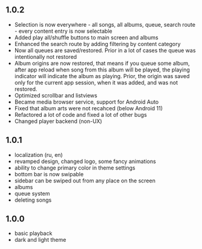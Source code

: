## 1.0.2

- Selection is now everywhere - all songs, all albums, queue, search route - every content entry is now selectable
- Added play all/shuffle buttons to main screen and albums
- Enhanced the search route by adding filtering by content category
- Now all queues are saved/restored. Prior in a lot of cases the queue was intentionally not restored
- Album origins are now restored, that means if you queue some album, after app reload when song from
  this album will be played, the playing indicator will indicate the album as playing. Prior, the origin
  was saved only for the current app session, when it was added, and was not restored.
- Optimized scrollbar and listviews
- Became media browser service, support for Android Auto
- Fixed that album arts were not recahced (below Android 11)
- Refactored a lot of code and fixed a lot of other bugs
- Changed player backend (non-UX)

## 1.0.1

- localization (ru, en)
- revamped design, changed logo, some fancy animations
- ability to change primary color in theme settings
- bottom bar is now swipable
- sidebar can be swiped out from any place on the screen
- albums
- queue system
- deleting songs

## 1.0.0

- basic playback
- dark and light theme